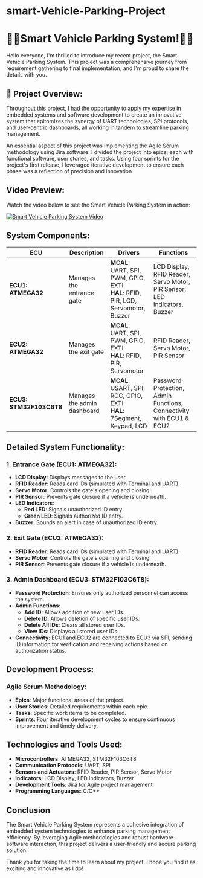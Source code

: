 # smart-Vehicle-Parking-Project

# 🚗🔻Smart Vehicle Parking System!🔻🚗

Hello everyone, I'm thrilled to introduce my recent project, the Smart Vehicle Parking System. This project was a comprehensive journey from requirement gathering to final implementation, and I'm proud to share the details with you.

## 🔧 Project Overview:
Throughout this project, I had the opportunity to apply my expertise in embedded systems and software development to create an innovative system that epitomizes the synergy of UART technologies, SPI protocols, and user-centric dashboards, all working in tandem to streamline parking management.

An essential aspect of this project was implementing the Agile Scrum methodology using Jira software. I divided the project into epics, each with functional software, user stories, and tasks. Using four sprints for the project's first release, I leveraged iterative development to ensure each phase was a reflection of precision and innovation.

## Video Preview:
Watch the video below to see the Smart Vehicle Parking System in action:

[![Smart Vehicle Parking System Video](https://github.com/mohamed-belall/smart-Vehicle-Parking-Project/assets/77551534/ac895918-48d2-4e72-9aec-6ac7967f724a)](https://www.linkedin.com/posts/mohamed-belal-%F0%9F%87%B5%F0%9F%87%B8-355316218_agile-scrum-jira-activity-7199492523088572416-ZhKV?utm_source=share&utm_medium=member_desktop)


## System Components:
| ECU | Description | Drivers | Functions |
| --- | ----------- | ------- | --------- |
| **ECU1: ATMEGA32** | Manages the entrance gate | **MCAL**: UART, SPI, PWM, GPIO, EXTI <br> **HAL**: RFID, PIR, LCD, Servomotor, Buzzer | LCD Display, RFID Reader, Servo Motor, PIR Sensor, LED Indicators, Buzzer |
| **ECU2: ATMEGA32** | Manages the exit gate | **MCAL**: UART, SPI, PWM, GPIO, EXTI <br> **HAL**: RFID, PIR, Servomotor | RFID Reader, Servo Motor, PIR Sensor |
| **ECU3: STM32F103C6T8** | Manages the admin dashboard | **MCAL**: USART, SPI, RCC, GPIO, EXTI <br> **HAL**: 7Segment, Keypad, LCD | Password Protection, Admin Functions, Connectivity with ECU1 & ECU2 |

## Detailed System Functionality:
### 1. Entrance Gate (ECU1: ATMEGA32):
- **LCD Display**: Displays messages to the user.
- **RFID Reader**: Reads card IDs (simulated with Terminal and UART).
- **Servo Motor**: Controls the gate's opening and closing.
- **PIR Sensor**: Prevents gate closure if a vehicle is underneath.
- **LED Indicators**:
  - **Red LED**: Signals unauthorized ID entry.
  - **Green LED**: Signals authorized ID entry.
- **Buzzer**: Sounds an alert in case of unauthorized ID entry.

### 2. Exit Gate (ECU2: ATMEGA32):
- **RFID Reader**: Reads card IDs (simulated with Terminal and UART).
- **Servo Motor**: Controls the gate's opening and closing.
- **PIR Sensor**: Prevents gate closure if a vehicle is underneath.

### 3. Admin Dashboard (ECU3: STM32F103C6T8):
- **Password Protection**: Ensures only authorized personnel can access the system.
- **Admin Functions**:
  - **Add ID**: Allows addition of new user IDs.
  - **Delete ID**: Allows deletion of specific user IDs.
  - **Delete All IDs**: Clears all stored user IDs.
  - **View IDs**: Displays all stored user IDs.
- **Connectivity**: ECU1 and ECU2 are connected to ECU3 via SPI, sending ID information for verification and receiving actions based on authorization status.

## Development Process:
### Agile Scrum Methodology:
- **Epics**: Major functional areas of the project.
- **User Stories**: Detailed requirements within each epic.
- **Tasks**: Specific work items to be completed.
- **Sprints**: Four iterative development cycles to ensure continuous improvement and timely delivery.

## Technologies and Tools Used:
- **Microcontrollers**: ATMEGA32, STM32F103C6T8
- **Communication Protocols**: UART, SPI
- **Sensors and Actuators**: RFID Reader, PIR Sensor, Servo Motor
- **Indicators**: LCD Display, LED Indicators, Buzzer
- **Development Tools**: Jira for Agile project management
- **Programming Languages**: C/C++

## Conclusion
The Smart Vehicle Parking System represents a cohesive integration of embedded system technologies to enhance parking management efficiency. By leveraging Agile methodologies and robust hardware-software interaction, this project delivers a user-friendly and secure parking solution.

Thank you for taking the time to learn about my project. I hope you find it as exciting and innovative as I do!
